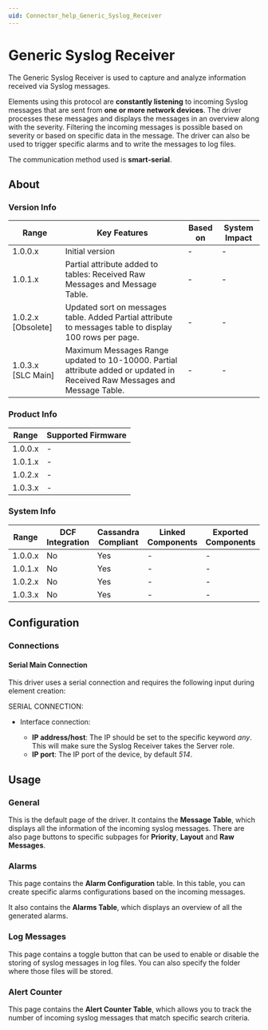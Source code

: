 ```yaml
---
uid: Connector_help_Generic_Syslog_Receiver
---
```


# Generic Syslog Receiver

The Generic Syslog Receiver is used to capture and analyze information received via Syslog messages.

Elements using this protocol are **constantly listening** to incoming Syslog messages that are sent from **one or more network devices**. The driver processes these messages and displays the messages in an overview along with the severity. Filtering the incoming messages is possible based on severity or based on specific data in the message. The driver can also be used to trigger specific alarms and to write the messages to log files.

The communication method used is **smart-serial**.

## About

### Version Info

| **Range**            | **Key Features**                                                                                                           | **Based on** | **System Impact** |
|----------------------|----------------------------------------------------------------------------------------------------------------------------|--------------|-------------------|
| 1.0.0.x              | Initial version                                                                                                            | \-           | \-                |
| 1.0.1.x              | Partial attribute added to tables: Received Raw Messages and Message Table.                                                | \-           | \-                |
| 1.0.2.x \[Obsolete\] | Updated sort on messages table. Added Partial attribute to messages table to display 100 rows per page.                    | \-           | \-                |
| 1.0.3.x \[SLC Main\] | Maximum Messages Range updated to 10-10000. Partial attribute added or updated in Received Raw Messages and Message Table. | \-           | \-                |

### Product Info

| **Range** | **Supported Firmware** |
|-----------|------------------------|
| 1.0.0.x   | \-                     |
| 1.0.1.x   | \-                     |
| 1.0.2.x   | \-                     |
| 1.0.3.x   | \-                     |

### System Info

| **Range** | **DCF Integration** | **Cassandra Compliant** | **Linked Components** | **Exported Components** |
|-----------|---------------------|-------------------------|-----------------------|-------------------------|
| 1.0.0.x   | No                  | Yes                     | \-                    | \-                      |
| 1.0.1.x   | No                  | Yes                     | \-                    | \-                      |
| 1.0.2.x   | No                  | Yes                     | \-                    | \-                      |
| 1.0.3.x   | No                  | Yes                     | \-                    | \-                      |

## Configuration

### Connections

#### Serial Main Connection

This driver uses a serial connection and requires the following input during element creation:

SERIAL CONNECTION:

- Interface connection:

  - **IP address/host**: The IP should be set to the specific keyword *any*. This will make sure the Syslog Receiver takes the Server role.
  - **IP port**: The IP port of the device, by default *514*.

## Usage

### General

This is the default page of the driver. It contains the **Message Table**, which displays all the information of the incoming syslog messages. There are also page buttons to specific subpages for **Priority**, **Layout** and **Raw** **Messages**.

### Alarms

This page contains the **Alarm Configuration** table. In this table, you can create specific alarms configurations based on the incoming messages.

It also contains the **Alarms Table**, which displays an overview of all the generated alarms.

### Log Messages

This page contains a toggle button that can be used to enable or disable the storing of syslog messages in log files. You can also specify the folder where those files will be stored.

### Alert Counter

This page contains the **Alert Counter Table**, which allows you to track the number of incoming syslog messages that match specific search criteria.
